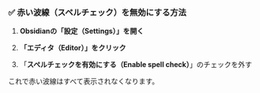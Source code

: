 ### ✅ 赤い波線（スペルチェック）を無効にする方法

1. **Obsidianの「設定（Settings）」を開く**
    
2. **「エディタ（Editor）」をクリック**
    
3. 「**スペルチェックを有効にする（Enable spell check）**」のチェックを外す
    

これで赤い波線はすべて表示されなくなります。

